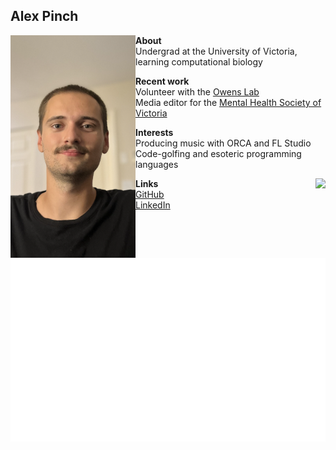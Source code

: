 ## Alex Pinch  
<img align="left" src="https://raw.githubusercontent.com/alexpinch/alexpinch.github.io/gh-pages/images/me_2.png" width=200/>  
  
**About**  
Undergrad at the University of Victoria, learning computational biology  
  
**Recent work**  
Volunteer with the [Owens Lab](https://owensgl.github.io/)   
Media editor for the [Mental Health Society of Victoria](https://www.mhsvictoria.org/)  
  
**Interests**    
Producing music with ORCA and FL Studio  
Code-golfing and esoteric programming languages  
  
<img align="right" src="https://ghchart.rshah.org/alexpinch"/>  
  
**Links**  
[GitHub](https://github.com/alexpinch)  
[LinkedIn](https://www.linkedin.com/in/alexpinch/)  
 
<img align="left" src="https://raw.githubusercontent.com/alexpinch/github-stats-transparent/output/generated/languages.svg"/>  
  
